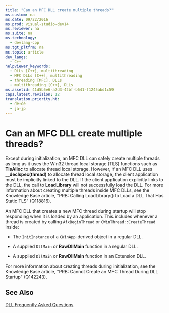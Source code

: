 ```yaml
---
title: "Can an MFC DLL create multiple threads?"
ms.custom: na
ms.date: 09/22/2016
ms.prod: visual-studio-dev14
ms.reviewer: na
ms.suite: na
ms.technology: 
  - devlang-cpp
ms.tgt_pltfrm: na
ms.topic: article
dev_langs: 
  - C++
helpviewer_keywords: 
  - DLLs [C++], multithreading
  - MFC DLLs [C++], multithreading
  - threading [MFC], DLLs
  - multithreading [C++], DLLs
ms.assetid: 41d5b5e6-a7d3-42bf-b641-f1245abd1c59
caps.latest.revision: 12
translation.priority.ht: 
  - de-de
  - ja-jp
---
```

# Can an MFC DLL create multiple threads?
Except during initialization, an MFC DLL can safely create multiple threads as long as it uses the Win32 thread local storage (TLS) functions such as **TlsAlloc** to allocate thread local storage. However, if an MFC DLL uses **__declspec(thread)** to allocate thread local storage, the client application must be implicitly linked to the DLL. If the client application explicitly links to the DLL, the call to **LoadLibrary** will not successfully load the DLL. For more information about creating multiple threads inside MFC DLLs, see the Knowledge Base article, "PRB: Calling LoadLibrary() to Load a DLL That Has Static TLS" (Q118816).  
  
 An MFC DLL that creates a new MFC thread during startup will stop responding when it is loaded by an application. This includes whenever a thread is created by calling `AfxBeginThread` or `CWinThread::CreateThread` inside:  
  
-   The `InitInstance` of a `CWinApp`-derived object in a regular DLL.  
  
-   A supplied `DllMain` or **RawDllMain** function in a regular DLL.  
  
-   A supplied `DllMain` or **RawDllMain** function in an Extension DLL.  
  
 For more information about creating threads during initialization, see the Knowledge Base article, "PRB: Cannot Create an MFC Thread During DLL Startup" (Q142243).  
  
## See Also  
 [DLL Frequently Asked Questions](../vs140/dll-frequently-asked-questions.md)